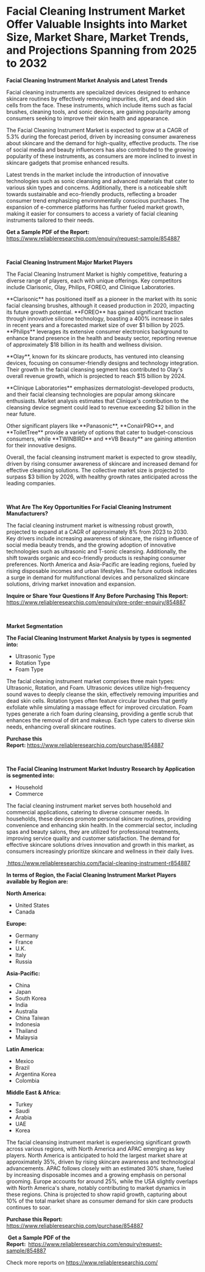 <p><h1>Facial Cleaning Instrument Market Offer Valuable Insights into Market Size, Market Share, Market Trends, and Projections Spanning from 2025 to 2032</h1></p><p><strong>Facial Cleaning Instrument Market Analysis and Latest Trends</strong></p>
<p><p>Facial cleaning instruments are specialized devices designed to enhance skincare routines by effectively removing impurities, dirt, and dead skin cells from the face. These instruments, which include items such as facial brushes, cleaning tools, and sonic devices, are gaining popularity among consumers seeking to improve their skin health and appearance.</p><p>The Facial Cleaning Instrument Market is expected to grow at a CAGR of 5.3% during the forecast period, driven by increasing consumer awareness about skincare and the demand for high-quality, effective products. The rise of social media and beauty influencers has also contributed to the growing popularity of these instruments, as consumers are more inclined to invest in skincare gadgets that promise enhanced results.</p><p>Latest trends in the market include the introduction of innovative technologies such as sonic cleansing and advanced materials that cater to various skin types and concerns. Additionally, there is a noticeable shift towards sustainable and eco-friendly products, reflecting a broader consumer trend emphasizing environmentally conscious purchases. The expansion of e-commerce platforms has further fueled market growth, making it easier for consumers to access a variety of facial cleaning instruments tailored to their needs.</p></p>
<p><strong>Get a Sample PDF of the Report:&nbsp;</strong> <a href="https://www.reliableresearchiq.com/enquiry/request-sample/854887?utm_campaign=3046&utm_medium=2&utm_source=Github&utm_content=ia&utm_term=04042025&utm_id=facial-cleaning-instrument">https://www.reliableresearchiq.com/enquiry/request-sample/854887</a></p>
<p>&nbsp;</p>
<p><strong>Facial Cleaning Instrument Major Market Players</strong></p>
<p><p>The Facial Cleaning Instrument Market is highly competitive, featuring a diverse range of players, each with unique offerings. Key competitors include Clarisonic, Olay, Philips, FOREO, and Clinique Laboratories. </p><p>**Clarisonic** has positioned itself as a pioneer in the market with its sonic facial cleansing brushes, although it ceased production in 2020, impacting its future growth potential. **FOREO** has gained significant traction through innovative silicone technology, boasting a 400% increase in sales in recent years and a forecasted market size of over $1 billion by 2025. **Philips** leverages its extensive consumer electronics background to enhance brand presence in the health and beauty sector, reporting revenue of approximately $18 billion in its health and wellness division.</p><p>**Olay**, known for its skincare products, has ventured into cleansing devices, focusing on consumer-friendly designs and technology integration. Their growth in the facial cleansing segment has contributed to Olay's overall revenue growth, which is projected to reach $15 billion by 2024.</p><p>**Clinique Laboratories** emphasizes dermatologist-developed products, and their facial cleansing technologies are popular among skincare enthusiasts. Market analysis estimates that Clinique's contribution to the cleansing device segment could lead to revenue exceeding $2 billion in the near future.</p><p>Other significant players like **Panasonic**, **ConairPRO**, and **ToiletTree** provide a variety of options that cater to budget-conscious consumers, while **TWINBIRD** and **VB Beauty** are gaining attention for their innovative designs.</p><p>Overall, the facial cleansing instrument market is expected to grow steadily, driven by rising consumer awareness of skincare and increased demand for effective cleansing solutions. The collective market size is projected to surpass $3 billion by 2026, with healthy growth rates anticipated across the leading companies.</p></p>
<p>&nbsp;</p>
<p><strong>What Are The Key Opportunities For Facial Cleaning Instrument Manufacturers?</strong></p>
<p><p>The facial cleaning instrument market is witnessing robust growth, projected to expand at a CAGR of approximately 8% from 2023 to 2030. Key drivers include increasing awareness of skincare, the rising influence of social media beauty trends, and the growing adoption of innovative technologies such as ultrasonic and T-sonic cleansing. Additionally, the shift towards organic and eco-friendly products is reshaping consumer preferences. North America and Asia-Pacific are leading regions, fueled by rising disposable incomes and urban lifestyles. The future outlook indicates a surge in demand for multifunctional devices and personalized skincare solutions, driving market innovation and expansion.</p></p>
<p><strong>Inquire or Share Your Questions If Any Before Purchasing This Report:</strong> <a href="https://www.reliableresearchiq.com/enquiry/pre-order-enquiry/854887?utm_campaign=3046&utm_medium=2&utm_source=Github&utm_content=ia&utm_term=04042025&utm_id=facial-cleaning-instrument">https://www.reliableresearchiq.com/enquiry/pre-order-enquiry/854887</a></p>
<p>&nbsp;</p>
<p><strong>Market Segmentation</strong></p>
<p><strong>The Facial Cleaning Instrument Market Analysis by types is segmented into:</strong></p>
<p><ul><li>Ultrasonic Type</li><li>Rotation Type</li><li>Foam Type</li></ul></p>
<p><p>The facial cleaning instrument market comprises three main types: Ultrasonic, Rotation, and Foam. Ultrasonic devices utilize high-frequency sound waves to deeply cleanse the skin, effectively removing impurities and dead skin cells. Rotation types often feature circular brushes that gently exfoliate while simulating a massage effect for improved circulation. Foam types generate a rich foam during cleansing, providing a gentle scrub that enhances the removal of dirt and makeup. Each type caters to diverse skin needs, enhancing overall skincare routines.</p></p>
<p><strong>Purchase this Report:&nbsp;</strong><a href="https://www.reliableresearchiq.com/purchase/854887?utm_campaign=3046&utm_medium=2&utm_source=Github&utm_content=ia&utm_term=04042025&utm_id=facial-cleaning-instrument">https://www.reliableresearchiq.com/purchase/854887</a></p>
<p>&nbsp;</p>
<p><strong>The Facial Cleaning Instrument Market Industry Research by Application is segmented into:</strong></p>
<p><ul><li>Household</li><li>Commerce</li></ul></p>
<p><p>The facial cleaning instrument market serves both household and commercial applications, catering to diverse consumer needs. In households, these devices promote personal skincare routines, providing convenience and enhancing skin health. In the commercial sector, including spas and beauty salons, they are utilized for professional treatments, improving service quality and customer satisfaction. The demand for effective skincare solutions drives innovation and growth in this market, as consumers increasingly prioritize skincare and wellness in their daily lives.</p></p>
<p><a href="https://www.reliableresearchiq.com/facial-cleaning-instrument-r854887?utm_campaign=3046&utm_medium=2&utm_source=Github&utm_content=ia&utm_term=04042025&utm_id=facial-cleaning-instrument">&nbsp;https://www.reliableresearchiq.com/facial-cleaning-instrument-r854887</a></p>
<p><strong>In terms of Region, the Facial Cleaning Instrument Market Players available by Region are:</strong></p>
<p>
    <p> <strong> North America: </strong>
        <ul>
            <li>United States</li>
            <li>Canada</li>
        </ul>
        </p> 
    <p> <strong> Europe: </strong>
        <ul>
            <li>Germany</li>
            <li>France</li>
            <li>U.K.</li>
            <li>Italy</li>
            <li>Russia</li>
        </ul>
        </p> 
    <p> <strong> Asia-Pacific: </strong>
        <ul>
            <li>China</li>
            <li>Japan</li>
            <li>South Korea</li>
            <li>India</li>
            <li>Australia</li>
            <li>China Taiwan</li>
            <li>Indonesia</li>
            <li>Thailand</li>
            <li>Malaysia</li>
        </ul>
        </p> 
    <p> <strong> Latin America: </strong>
        <ul>
            <li>Mexico</li>
            <li>Brazil</li>
            <li>Argentina Korea</li>
            <li>Colombia</li>
        </ul>
        </p> 
    <p> <strong> Middle East & Africa: </strong>
        <ul>
            <li>Turkey</li>
            <li>Saudi</li>
            <li>Arabia</li>
            <li>UAE</li>
            <li>Korea</li>
        </ul>
    </p>
    </p>
<p><p>The facial cleansing instrument market is experiencing significant growth across various regions, with North America and APAC emerging as key players. North America is anticipated to hold the largest market share at approximately 35%, driven by rising skincare awareness and technological advancements. APAC follows closely with an estimated 30% share, fueled by increasing disposable incomes and a growing emphasis on personal grooming. Europe accounts for around 25%, while the USA slightly overlaps with North America's share, notably contributing to market dynamics in these regions. China is projected to show rapid growth, capturing about 10% of the total market share as consumer demand for skin care products continues to soar.</p></p>
<p><strong>Purchase this Report: </strong><a href="https://www.reliableresearchiq.com/purchase/854887?utm_campaign=3046&utm_medium=2&utm_source=Github&utm_content=ia&utm_term=04042025&utm_id=facial-cleaning-instrument">https://www.reliableresearchiq.com/purchase/854887</a></p>
<p>&nbsp;<strong>Get a Sample PDF of the Report:&nbsp;&nbsp;</strong><a href="https://www.reliableresearchiq.com/enquiry/request-sample/854887?utm_campaign=3046&utm_medium=2&utm_source=Github&utm_content=ia&utm_term=04042025&utm_id=facial-cleaning-instrument">https://www.reliableresearchiq.com/enquiry/request-sample/854887</a></p>
<p><strong></strong></p>
<p>Check more reports on <a href="https://www.reliableresearchiq.com/?utm_campaign=3046&utm_medium=2&utm_source=Github&utm_content=ia&utm_term=04042025&utm_id=facial-cleaning-instrument">https://www.reliableresearchiq.com/</a></p>